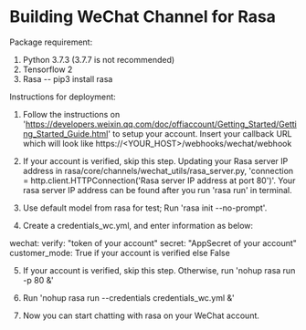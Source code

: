 # Building WeChat Channel for Rasa


Package requirement:
1. Python 3.7.3 (3.7.7 is not recommended)
2. Tensorflow 2
4. Rasa -- pip3 install rasa


Instructions for deployment: 

1. Follow the instructions on 'https://developers.weixin.qq.com/doc/offiaccount/Getting_Started/Getting_Started_Guide.html' to setup your account. Insert your callback URL which will look like https://<YOUR_HOST>/webhooks/wechat/webhook

2. If your account is verified, skip this step. Updating your Rasa server IP address in rasa/core/channels/wechat_utils/rasa_server.py, 'connection = http.client.HTTPConnection('Rasa server IP address at port 80')'. Your rasa server IP address can be found after you run 'rasa run' in terminal.

3. Use default model from rasa for test; Run 'rasa init --no-prompt'.

4. Create a credentials_wc.yml, and enter information as below:

wechat:
  verify: "token of your account"
  secret: "AppSecret of your account"
  customer_mode: True if your account is verified else False


5. If your account is verified, skip this step. Otherwise, run 'nohup rasa run -p 80 &'

6. Run 'nohup rasa run --credentials credentials_wc.yml &'

5. Now you can start chatting with rasa on your WeChat account.

